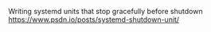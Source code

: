 Writing systemd units that stop gracefully before shutdown
https://www.psdn.io/posts/systemd-shutdown-unit/
